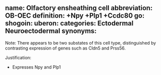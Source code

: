 name: Olfactory ensheathing cell
abbreviation: OB-OEC
definition: +Npy +Plp1 +Ccdc80
go:
shogoin: 
uberon:
categories: Ectodermal Neuroectodermal
synonyms:
---

Note: There appears to be two substates of this cell type, distinguished by contrasting expression of 
genes such as Cldn5 and Prss56.


Justification:

* Expresses Npy and Plp1


